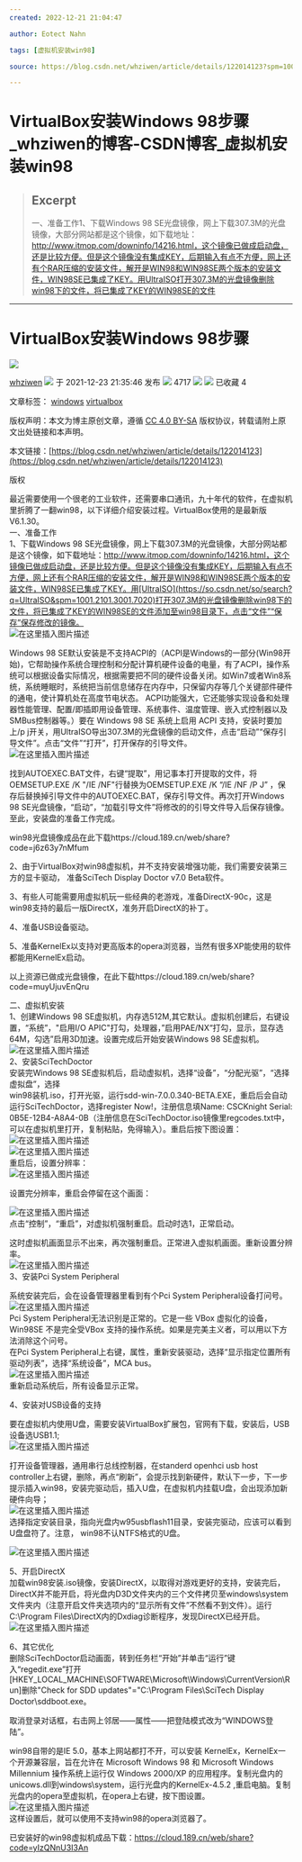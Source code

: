 ```yaml
---
created: 2022-12-21 21:04:47

author: Eotect Nahn

tags: [虚拟机安装win98]

source: https://blog.csdn.net/whziwen/article/details/122014123?spm=1001.2014.3001.5502

---
```


# VirtualBox安装Windows 98步骤_whziwen的博客-CSDN博客_虚拟机安装win98

> ## Excerpt
> 一、准备工作1、下载Windows 98 SE光盘镜像，网上下载307.3M的光盘镜像，大部分网站都是这个镜像，如下载地址：http://www.itmop.com/downinfo/14216.html，这个镜像已做成启动盘，还是比较方便。但是这个镜像没有集成KEY，后期输入有点不方便，网上还有个RAR压缩的安装文件，解开是WIN98和WIN98SE两个版本的安装文件，WIN98SE已集成了KEY。用UltraISO打开307.3M的光盘镜像删除win98下的文件，将已集成了KEY的WIN98SE的文件

---
# VirtualBox安装Windows 98步骤

![](https://csdnimg.cn/release/blogv2/dist/pc/img/original.png)

[whziwen](https://blog.csdn.net/whziwen "whziwen") ![](https://csdnimg.cn/release/blogv2/dist/pc/img/newCurrentTime2.png) 于 2021-12-23 21:35:46 发布 ![](https://csdnimg.cn/release/blogv2/dist/pc/img/articleReadEyes2.png) 4717 ![](https://csdnimg.cn/release/blogv2/dist/pc/img/tobarCollect2.png) ![](https://csdnimg.cn/release/blogv2/dist/pc/img/tobarCollectionActive2.png) 已收藏 4

文章标签： [windows](https://so.csdn.net/so/search/s.do?q=windows&t=blog&o=vip&s=&l=&f=&viparticle=) [virtualbox](https://so.csdn.net/so/search/s.do?q=virtualbox&t=blog&o=vip&s=&l=&f=&viparticle=)

版权声明：本文为博主原创文章，遵循 [CC 4.0 BY-SA](http://creativecommons.org/licenses/by-sa/4.0/) 版权协议，转载请附上原文出处链接和本声明。

本文链接：[https://blog.csdn.net/whziwen/article/details/122014123](https://blog.csdn.net/whziwen/article/details/122014123)

版权

 

最近需要使用一个很老的工业软件，还需要串口通讯，九十年代的软件，在虚拟机里折腾了一翻win98，以下详细介绍安装过程。VirtualBox使用的是最新版V6.1.30。  
一、准备工作  
1、下载Windows 98 SE光盘镜像，网上下载307.3M的光盘镜像，大部分网站都是这个镜像，如下载地址：http://www.itmop.com/downinfo/14216.html，这个镜像已做成启动盘，还是比较方便。但是这个镜像没有集成KEY，后期输入有点不方便，网上还有个RAR压缩的安装文件，解开是WIN98和WIN98SE两个版本的安装文件，WIN98SE已集成了KEY。用[UltraISO](https://so.csdn.net/so/search?q=UltraISO&spm=1001.2101.3001.7020)打开307.3M的光盘镜像删除win98下的文件，将已集成了KEY的WIN98SE的文件添加至win98目录下，点击“文件”“保存”保存修改的镜像。  
![在这里插入图片描述](https://img-blog.csdnimg.cn/0828df691fc14f6fb0d935340a923ae8.png?x-oss-process=image/watermark,type_d3F5LXplbmhlaQ,shadow_50,text_Q1NETiBAd2h6aXdlbg==,size_20,color_FFFFFF,t_70,g_se,x_16#pic_center)

Windows 98 SE默认安装是不支持ACPI的（ACPI是Windows的一部分(Win98开始)，它帮助操作系统合理控制和分配计算机硬件设备的电量，有了ACPI，操作系统可以根据设备实际情况，根据需要把不同的硬件设备关闭。如Win7或者Win8系统，系统睡眠时，系统把当前信息储存在内存中，只保留内存等几个关键部件硬件的通电，使计算机处在高度节电状态。 ACPI功能强大，它还能够实现设备和处理器性能管理、配置/即插即用设备管理、系统事件、温度管理、嵌入式控制器以及SMBus控制器等。）要在 Windows 98 SE 系统上启用 ACPI 支持，安装时要加上/p j开关，用UltraISO导出307.3M的光盘镜像的启动文件，点击“启动”“保存引导文件”。点击“文件”“打开”，打开保存的引导文件。  
![在这里插入图片描述](https://img-blog.csdnimg.cn/57be3f74e0d94e6398d05ac4aa067ae8.png?x-oss-process=image/watermark,type_d3F5LXplbmhlaQ,shadow_50,text_Q1NETiBAd2h6aXdlbg==,size_20,color_FFFFFF,t_70,g_se,x_16#pic_center)

找到AUTOEXEC.BAT文件，右键“提取”，用记事本打开提取的文件，将OEMSETUP.EXE /K "/IE /NF"行替换为OEMSETUP.EXE /K “/IE /NF /P J” ，保存后替换掉引导文件中的AUTOEXEC.BAT，保存引导文件。再次打开Windows 98 SE光盘镜像，“启动”，“加载引导文件”将修改的的引导文件导入后保存镜像。至此，安装盘的准备工作完成。

win98光盘镜像成品在此下载https://cloud.189.cn/web/share?code=j6z63y7nMfum

2、由于VirtualBox对win98虚拟机，并不支持安装增强功能，我们需要安装第三方的显卡驱动， 准备SciTech Display Doctor v7.0 Beta软件。

3、有些人可能需要用虚拟机玩一些经典的老游戏，准备DirectX-90c，这是win98支持的最后一版DirectX，准务开启DirectX的补丁。

4、准备USB设备驱动。

5、准备KernelEx以支持对更高版本的opera浏览器，当然有很多XP能使用的软件都能用KernelEx启动。

以上资源已做成光盘镜像，在此下载https://cloud.189.cn/web/share?code=muyUjuvEnQru

二、虚拟机安装  
1、创建Windows 98 SE虚拟机，内存选512M,其它默认。虚拟机创建后，右键设置，“系统”，"启用I/O APIC"打勾，处理器，”启用PAE/NX“打勾，显示，显存选64M，勾选”启用3D加速。设置完成后开始安装Windows 98 SE虚拟机。  
![在这里插入图片描述](https://img-blog.csdnimg.cn/a7e0236680b349c68f81e29fd0133971.png?x-oss-process=image/watermark,type_d3F5LXplbmhlaQ,shadow_50,text_Q1NETiBAd2h6aXdlbg==,size_20,color_FFFFFF,t_70,g_se,x_16#pic_center)  
2、安装SciTechDoctor  
安装完Windows 98 SE虚拟机后，启动虚拟机，选择“设备”，“分配光驱”，“选择虚拟盘”，选择  
win98装机.iso，打开光驱，运行sdd-win-7.0.0.340-BETA.EXE，重启后会自动运行SciTechDoctor，选择register Now!，注册信息填Name: CSCKnight Serial: 0B5E-12B4-A8A4-0B（注册信息在SciTechDoctor.iso镜像里regcodes.txt中，可以在虚拟机里打开，复制粘贴，免得输入）。重启后按下图设置：  
![在这里插入图片描述](https://img-blog.csdnimg.cn/ae35dabc1453446e8a4a9eca830acf68.png?x-oss-process=image/watermark,type_d3F5LXplbmhlaQ,shadow_50,text_Q1NETiBAd2h6aXdlbg==,size_20,color_FFFFFF,t_70,g_se,x_16#pic_center)  
![在这里插入图片描述](https://img-blog.csdnimg.cn/cc75d3d71e014e68b7fb0310c1e4ee1b.png?x-oss-process=image/watermark,type_d3F5LXplbmhlaQ,shadow_50,text_Q1NETiBAd2h6aXdlbg==,size_20,color_FFFFFF,t_70,g_se,x_16#pic_center)  
重启后，设置分辨率：  
![在这里插入图片描述](https://img-blog.csdnimg.cn/3a8fc6649afc4a51a1461b44ef2d054e.png?x-oss-process=image/watermark,type_d3F5LXplbmhlaQ,shadow_50,text_Q1NETiBAd2h6aXdlbg==,size_20,color_FFFFFF,t_70,g_se,x_16#pic_center)

设置完分辨率，重启会停留在这个画面：

![在这里插入图片描述](https://img-blog.csdnimg.cn/712fdeba26334eab8122ef42f9b480e9.png?x-oss-process=image/watermark,type_d3F5LXplbmhlaQ,shadow_50,text_Q1NETiBAd2h6aXdlbg==,size_20,color_FFFFFF,t_70,g_se,x_16#pic_center)  
点击“控制”，“重启”，对虚拟机强制重启。启动时选1，正常启动。

这时虚拟机画面显示不出来，再次强制重启。正常进入虚拟机画面。重新设置分辨率。  
![在这里插入图片描述](https://img-blog.csdnimg.cn/66fedce94b5441bb81102fbb182c6f84.png?x-oss-process=image/watermark,type_d3F5LXplbmhlaQ,shadow_50,text_Q1NETiBAd2h6aXdlbg==,size_15,color_FFFFFF,t_70,g_se,x_16#pic_center)  
3、安装Pci System Peripheral

系统安装完后，会在设备管理器里看到有个Pci System Peripheral设备打问号。  
![在这里插入图片描述](https://img-blog.csdnimg.cn/7818de18d01549e2a0ed13a3b5d068a0.png?x-oss-process=image/watermark,type_d3F5LXplbmhlaQ,shadow_50,text_Q1NETiBAd2h6aXdlbg==,size_20,color_FFFFFF,t_70,g_se,x_16#pic_center)  
Pci System Peripheral无法识别是正常的。它是一些 VBox 虚拟化的设备，Win98SE 不是完全受VBox 支持的操作系统。如果是完美主义者，可以用以下方法消除这个问号。  
在Pci System Peripheral上右键，属性，重新安装驱动，选择“显示指定位置所有驱动列表”，选择“系统设备”，MCA bus。  
![在这里插入图片描述](https://img-blog.csdnimg.cn/87871794d2c140a0912afbe196482c0b.png?x-oss-process=image/watermark,type_d3F5LXplbmhlaQ,shadow_50,text_Q1NETiBAd2h6aXdlbg==,size_20,color_FFFFFF,t_70,g_se,x_16#pic_center)  
重新启动系统后，所有设备显示正常。

4、安装对USB设备的支持

要在虚拟机内使用U盘，需要安装VirtualBox扩展包，官网有下载，安装后，USB设备选USB1.1;  
![在这里插入图片描述](https://img-blog.csdnimg.cn/2c5765b7d6274ddebdd90bc30434ec71.png?x-oss-process=image/watermark,type_d3F5LXplbmhlaQ,shadow_50,text_Q1NETiBAd2h6aXdlbg==,size_20,color_FFFFFF,t_70,g_se,x_16#pic_center)

打开设备管理器，通用串行总线控制器，在standerd openhci usb host controller上右键，删除，再点“刷新”，会提示找到新硬件，默认下一步，下一步提示插入win98，安装完驱动后，插入U盘，在虚拟机内挂载U盘，会出现添加新硬件向导；  
![在这里插入图片描述](https://img-blog.csdnimg.cn/30b1891be95845798773b9b62504af2e.png?x-oss-process=image/watermark,type_d3F5LXplbmhlaQ,shadow_50,text_Q1NETiBAd2h6aXdlbg==,size_20,color_FFFFFF,t_70,g_se,x_16#pic_center)  
选择指定安装目录，指向光盘内w95usbflash11目录，安装完驱动，应该可以看到U盘盘符了。注意， win98不认NTFS格式的U盘。

![在这里插入图片描述](https://img-blog.csdnimg.cn/f795ac8e34c64c09b6d10550560c0e22.png?x-oss-process=image/watermark,type_d3F5LXplbmhlaQ,shadow_50,text_Q1NETiBAd2h6aXdlbg==,size_20,color_FFFFFF,t_70,g_se,x_16#pic_center)

5、开启DirectX  
加载win98安装.iso镜像，安装DirectX，以取得对游戏更好的支持，安装完后，DirectX并不能开启，将光盘内D3D文件夹内的三个文件拷贝至windows\\system文件夹内（注意开启文件夹选项内的“显示所有文件”不然看不到文件）。运行C:\\Program Files\\DirectX内的Dxdiag诊断程序，发现DirectX已经开启。  
![在这里插入图片描述](https://img-blog.csdnimg.cn/2916885953bf484bb97c4161761b7b94.png?x-oss-process=image/watermark,type_d3F5LXplbmhlaQ,shadow_50,text_Q1NETiBAd2h6aXdlbg==,size_20,color_FFFFFF,t_70,g_se,x_16#pic_center)

6、其它优化  
删除SciTechDoctor启动画面，转到任务栏“开始”并单击“运行”键入“regedit.exe”打开\[HKEY\_LOCAL\_MACHINE\\SOFTWARE\\Microsoft\\Windows\\CurrentVersion\\Run\]删除"Check for SDD updates"="C:\\Program Files\\SciTech Display Doctor\\sddboot.exe。

取消登录对话框，右击网上邻居——属性——把登陆模式改为“WINDOWS登陆”。

win98自带的是IE 5.0，基本上网站都打不开，可以安装 KernelEx，KernelEx一个开源兼容层，旨在允许在 Microsoft Windows 98 和 Microsoft Windows Millennium 操作系统上运行仅 Windows 2000/XP 的应用程序。复制光盘内的unicows.dll到windows\\system，运行光盘内的KernelEx-4.5.2 ,重启电脑。复制光盘内的opera至虚拟机，在opera上右键，按下图设置。  
![在这里插入图片描述](https://img-blog.csdnimg.cn/177d3c4211754a939ff3db86475d4c70.png?x-oss-process=image/watermark,type_d3F5LXplbmhlaQ,shadow_50,text_Q1NETiBAd2h6aXdlbg==,size_20,color_FFFFFF,t_70,g_se,x_16)  
这样设置后，就可以使用不支持win98的opera浏览器了。

已安装好的win98虚拟机成品下载：https://cloud.189.cn/web/share?code=yIzQNnU3I3An
